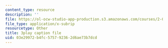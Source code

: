 ```yaml
---
content_type: resource
description: ''
file: https://ol-ocw-studio-app-production.s3.amazonaws.com/courses/2-003sc-engineering-dynamics-fall-2011/03e29972b4fc575792362d6ae73b7dcd_-QVENB3aEvY.vtt
file_type: application/x-subrip
resourcetype: Other
title: 3play caption file
uid: 03e29972-b4fc-5757-9236-2d6ae73b7dcd
---
```

